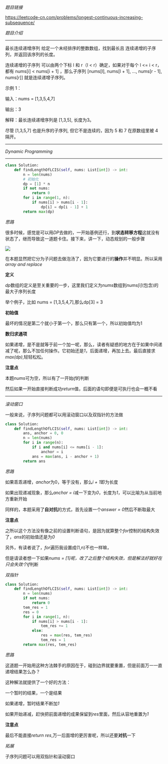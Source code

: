 *题目链接*

https://leetcode-cn.com/problems/longest-continuous-increasing-subsequence/

*题目介绍*
********************************
最长连续递增序列
给定一个未经排序的整数数组，找到最长且 连续递增的子序列，并返回该序列的长度。

连续递增的子序列 可以由两个下标 l 和 r（l < r）确定，如果对于每个 l <= i < r，都有 nums[i] < nums[i + 1] ，那么子序列 [nums[l], nums[l + 1], ..., nums[r - 1], nums[r]] 就是连续递增子序列。

示例 1：

输入：nums = [1,3,5,4,7]

输出：3

解释：最长连续递增序列是 [1,3,5], 长度为3。

尽管 [1,3,5,7] 也是升序的子序列, 但它不是连续的，因为 5 和 7 在原数组里被 
4 隔开。 
********************************

*Dynamic Programming*
*******************************
```python
class Solution:
    def findLengthOfLCIS(self, nums: List[int]) -> int:
        n = len(nums)
        # 初始化
        dp = [1] * n
        if not nums:
            return 0
        for i in range(1, n):
            if nums[i] > nums[i - 1]:
                dp[i] = dp[i - 1] + 1
        return max(dp)
```

*思路*

很多时候，感觉是可以用*DP*去做的，一开始基例还行，到**状态转移方程**这就没有状态了，继而导致这一道题卡住。接下来，讲一下，动态规划的一般步骤

![](https://github.com/sherlcok314159/leetcode-python-3/blob/main/Images/sub.png)

在本题显然把它分为子问题去做泡汤了，因为它要进行的**操作**并不明显。所以采用 *array and replace*

**定义**

*dp*数组的定义是至关重要的一步，这里我们定义为*nums*数组到*nums[i]*(包含)的最大子序列长度


举个例子，比如 nums = [1,3,5,4,7],那么dp[3] = 3

**初始值**

最坏的情况是第二个就小于第一个，那么只有第一个，所以初始值均为1

**数归求通项**

如果递增，是不是就等于前一个加一呢，那么，读者有疑惑的地方在于如果中间递减了呢，那么不加任何操作。它初始还是*1*，后面递增，再加上去。最后直接求*max(dp)*,轻轻松松。

**注意点**

本题*nums*可为空，所以有了一开始*if*的判断

然后如果一开始直接判断成功*return*值，后面的语句即便是可执行也会一概不看

*******************************
*滚动窗口*

一般来说，子序列问题都可以用滚动窗口以及双指针的方法做

```python
class Solution:
    def findLengthOfLCIS(self, nums: List[int]) -> int:
        ans, anchor = 0, 0
        n = len(nums)
        for i in range(n):
            if i and nums[i] <= nums[i - 1]:
                anchor = i
            ans = max(ans, i - anchor + 1)
        return ans
```

*思路* 

如果乖乖递增，*anchor*为0，等于没有，那么*i + 1*即为长度

如果出现递减现象，那么*anchor = i*减一下变为*0*，长度为*1*，可以比喻为从当前地方重新开始

同样的，本题采用了**自对抗**的方式，首先设置一个*answer = 0*然后不断取最大

**注意点**

之所以这个方法没有像之前的设置判断语句，是因为就算整个*for*控制的结构失效了，*ans*的初始值还是为*0*

另外，有读者说了，*for*遍历我设置成(1,n)不也一样嘛，

但是请读者想一下如果*nums = [1]*呢，改了之后整个结构失效，但是解法好就好在只会失效个*if*判断

*双指针*

```python
class Solution:
    def findLengthOfLCIS(self, nums: List[int]) -> int:
        n = len(nums)
        if not nums:
            return 0
        tem_res = 1
        res = 0
        for i in range(1, n):
            if nums[i] > nums[i - 1]:
                tem_res += 1
            else:
                res = max(res, tem_res)
                tem_res = 1
        return max(res, tem_res)
```

*思路*

这道题一开始用这种方法棘手的原因在于，碰到边界就要重置，但是前面万一一直递增结果怎么办？

这种解法就提供了一个好的方法：

一个暂时的结果，一个是结果

如果递增，暂时结果不断加*1*

如果开始递减，赶快把前面递增的成果保留到*res*里面，然后从容地重置为*1*

**注意点**

最后不能直接*return res*,万一后面增的更厉害呢，所以还要**对抗**一下

*拓展*

子序列问题可以用双指针和滚动窗口